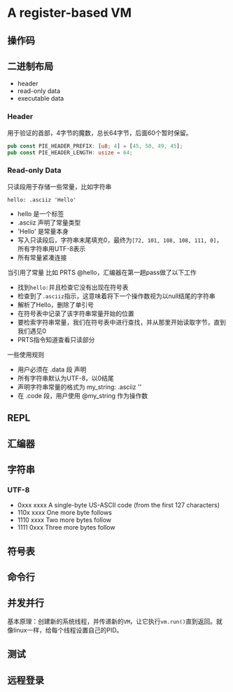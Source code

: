 # A register-based VM

## 操作码


## 二进制布局

- header
- read-only data
- executable data

### Header

用于验证的首部，4字节的魔数，总长64字节，后面60个暂时保留。
```rust
pub const PIE_HEADER_PREFIX: [u8; 4] = [45, 50, 49, 45];
pub const PIE_HEADER_LENGTH: usize = 64;
```

### Read-only Data

只读段用于存储一些常量，比如字符串
```
hello: .asciiz 'Hello'
```

- hello 是一个标签
- .asciiz 声明了常量类型
- 'Hello' 是常量本身
- 写入只读段后，字符串末尾填充0，最终为`[72, 101, 108, 108, 111, 0]`，所有字符串用UTF-8表示
- 所有常量紧凑连接

当引用了常量 比如 PRTS @hello，汇编器在第一趟pass做了以下工作
- 找到`hello:`并且检查它没有出现在符号表
- 检查到了`.asciiz`指示，这意味着将下一个操作数视为以null结尾的字符串
- 解析了Hello，删除了单引号
- 在符号表中记录了该字符串常量开始的位置
- 要检索字符串常量，我们在符号表中进行查找，并从那里开始读取字节，直到我们遇见0
- PRTS指令知道查看只读部分

一些使用规则
- 用户必须在 .data 段 声明
- 所有字符串默认为UTF-8，以0结尾
- 声明字符串常量的格式为 my_string: .asciiz '<string>'
- 在 .code 段，用户使用 @my_string 作为操作数

## REPL


## 汇编器


## 字符串

### UTF-8

- 0xxx xxxx    A single-byte US-ASCII code (from the first 127 characters)
- 110x xxxx    One more byte follows
- 1110 xxxx    Two more bytes follow
- 1111 0xxx    Three more bytes follow


## 符号表


## 命令行


## 并发并行

基本原理：创建新的系统线程，并传递新的`VM`，让它执行`vm.run()`直到返回。就像linux一样，给每个线程设置自己的PID。

## 测试


## 远程登录